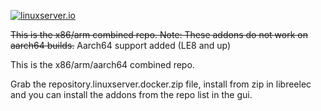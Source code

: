 [linuxserverurl]: https://linuxserver.io
[forumurl]: https://forum.linuxserver.io
[ircurl]: https://www.linuxserver.io/irc/
[podcasturl]: https://www.linuxserver.io/podcast/

[![linuxserver.io](https://raw.githubusercontent.com/linuxserver/docker-templates/master/linuxserver.io/img/linuxserver_medium.png)][linuxserverurl]

~~This is the x86/arm combined repo. Note: These addons do not work on aarch64 builds.~~ Aarch64 support added (LE8 and up)  

This is the x86/arm/aarch64 combined repo.

Grab the repository.linuxserver.docker.zip file, install from zip in libreelec and you can install the addons from the repo list in the gui.
